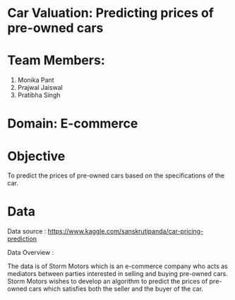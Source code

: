 # Car Valuation: Predicting prices of pre-owned cars

# Team Members:
1. Monika Pant
2. Prajwal Jaiswal
3. Pratibha Singh
  
# Domain: E-commerce
  
# Objective
  To predict the prices of pre-owned cars based on the specifications of the car.

# Data
 Data source :
 https://www.kaggle.com/sanskrutipanda/car-pricing-prediction
 
 Data Overview :
   
 The data is of Storm Motors which is an e-commerce company who acts as mediators between parties interested in selling and buying pre-owned cars.
 Storm Motors wishes to develop an algorithm to predict the prices of pre-owned cars which satisfies both the seller and the buyer of the car.






